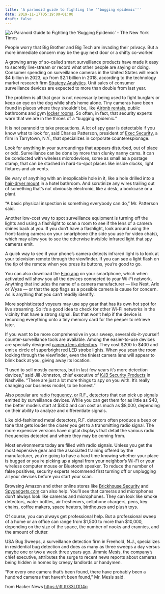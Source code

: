 ```yaml
---
title: 'A paranoid guide to fighting the ''bugging epidemic'''
date: 2019-11-17T05:19:00+01:00
draft: false
---
```


![](https://static01.nyt.com/images/2019/11/16/business/16surveillance/13surveillance-facebookJumbo.jpg "A Paranoid Guide to Fighting the ‘Bugging Epidemic’ - The New York Times")  

People worry that Big Brother and Big Tech are invading their privacy. But a more immediate concern may be the guy next door or a shifty co-worker.

A growing array of so-called smart surveillance products have made it easy to secretly live-stream or record what other people are saying or doing. Consumer spending on surveillance cameras in the United States will reach $4 billion in 2023, up from $2.1 billion in 2018, according to the technology market research firm [Strategy Analytics](https://news.strategyanalytics.com/press-release/intelligent-home/smart-home-surveillance-camera-market-surpass-97-billion-2023-says). Unit sales of consumer surveillance devices are expected to more than double from last year.

The problem is all that gear is not necessarily being used to fight burglars or keep an eye on the dog while she’s home alone. Tiny cameras have been found in places where they shouldn’t be, like [Airbnb rentals](https://www.theatlantic.com/technology/archive/2019/03/what-happens-when-you-find-cameras-your-airbnb/585007/), public bathrooms and gym [locker rooms](https://www.ajc.com/sports/college/uga-employee-arrested-for-using-hidden-camera-locker-room/0FcBykodgzUuYyUo2HW6KO/). So often, in fact, that security experts warn that we are in the throes of a “bugging epidemic.”

It is not paranoid to take precautions. A lot of spy gear is detectable if you know what to look for, said Charles Patterson, president of [Exec Security](https://execsecurity.com/), a firm in Tarrytown, N.Y., that specializes in corporate counterespionage.

Look for anything in your surroundings that appears disturbed, out of place or odd. Surveillance can be done by more than clunky nanny cams. It can be conducted with wireless microdevices, some as small as a postage stamp, that can be stashed in hard-to-spot places like inside clocks, light fixtures and air vents.

Be wary of anything with an inexplicable hole in it, like a hole drilled into a [hair-dryer mount](https://www.cnn.com/2019/03/20/asia/south-korea-hotel-spy-cam-intl/index.html) in a hotel bathroom. And scrutinize any wires trailing out of something that’s not obviously electronic, like a desk, a bookcase or a plant.

“A basic physical inspection is something everybody can do,” Mr. Patterson said.

Another low-cost way to spot surveillance equipment is turning off the lights and using a flashlight to scan a room to see if the lens of a camera shines back at you. If you don’t have a flashlight, look around using the front-facing camera on your smartphone (the side you use for video chats), which may allow you to see the otherwise invisible infrared light that spy cameras emit.

A quick way to see if your phone’s camera detects infrared light is to look at your television remote through the viewfinder. If you can see a light flash on the tip of the remote when you press its buttons, you’re good to go.

You can also download the [Fing app](https://fing.app/links/free-app-find-hidden-cameras) on your smartphone, which when activated will show you all the devices connected to your Wi-Fi network. Anything that includes the name of a camera manufacturer — like Nest, Arlo or Wyze — or that the app flags as a possible camera is cause for concern. As is anything that you can’t readily identify.

More sophisticated voyeurs may use spy gear that has its own hot spot for live streaming. So it’s a good idea to check for other Wi-Fi networks in the vicinity that have a strong signal. But that won’t help if the device is recording everything onto a tiny memory card for the peeper to retrieve later.

If you want to be more comprehensive in your sweep, several do-it-yourself counter-surveillance tools are available. Among the easier-to-use devices are specially designed [camera lens detectors](https://www.kjbsecurity.com/products/detail/spy-finder-pro/673/?rel=http%3A%2F%2Fwww.kjbsecurity.com%2Fproducts%2F6397%2Flist%2Fd-detect-video-surveillance%2F1784%2F6401%2F). They cost $200 to $400 and emit a circle of superbright red LED strobe lights. When you scan the room looking through the viewfinder, even the tiniest camera lens will appear to blink back at you, giving away its location.

“I used to sell mostly cameras, but in last few years it’s more detection devices,” said Jill Johnston, chief executive of [KJB Security Products](https://www.kjbsecurity.com/) in Nashville. “There are just a lot more things to spy on you with. It’s really changing our business model, to be honest.”

Also popular are [radio frequency, or R.F., detectors](https://www.brickhousesecurity.com/counter-surveillance/iprotect-rf-detector/) that can pick up signals emitted by surveillance devices. While you can get them for as little as $40, the better models start at $300 and can cost as much as $8,000, depending on their ability to analyze and differentiate signals.

Like old-fashioned metal detectors, R.F. detectors often produce a beep or tone that gets louder the closer you get to a transmitting radio signal. The more expensive versions have digital displays that detail the various radio frequencies detected and where they may be coming from.

Most environments today are filled with radio signals. Unless you get the most expensive gear and the associated training offered by the manufacturer, you’re going to have a hard time knowing whether your place is bugged or you’re picking up a signal from your neighbor’s Wi-Fi or your wireless computer mouse or Bluetooth speaker. To reduce the number of false positives, security experts recommend first turning off or unplugging all your devices before you start your scan.

Browsing Amazon and other online stores like [Brickhouse Security](https://www.brickhousesecurity.com/) and [Spygadgets.com](http://spygadgets.com) can also help. You’ll see that cameras and microphones don’t always look like cameras and microphones. They can look like smoke detectors, water bottles, air fresheners, cellphone chargers, pens, key chains, coffee makers, space heaters, birdhouses and plush toys.

Of course, you can always get professional help. But a professional sweep of a home or an office can range from $1,500 to more than $10,000, depending on the size of the space, the number of nooks and crannies, and the amount of clutter.

USA Bug Sweeps, a surveillance detection firm in Freehold, N.J., specializes in residential bug detection and does as many as three sweeps a day versus maybe one or two a week three years ago. Jimmie Mesis, the company’s chief executive, attributes the surge to recent news reports about cameras being hidden in homes by creepy landlords or handymen.

“For every one camera that’s been found, there have probably been a hundred cameras that haven’t been found,” Mr. Mesis said.

  
  
from Hacker News https://ift.tt/33LOD4q